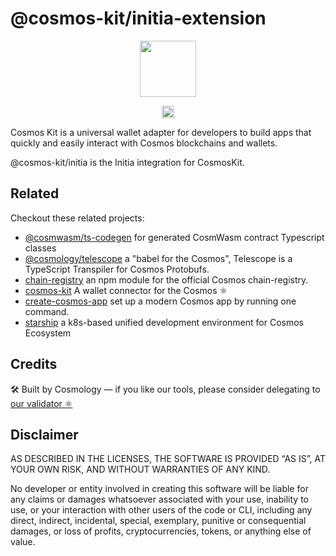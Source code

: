 # @cosmos-kit/initia-extension

<p align="center" width="100%">
    <img height="90" src="https://user-images.githubusercontent.com/545047/190171432-5526db8f-9952-45ce-a745-bea4302f912b.svg" />
</p>

<p align="center" width="100%">
  <a href="https://github.com/hyperweb-io/cosmos-kit/actions/workflows/run-tests.yml">
    <img height="20" src="https://github.com/hyperweb-io/cosmos-kit/actions/workflows/run-tests.yml/badge.svg" />
  </a>
</p>

Cosmos Kit is a universal wallet adapter for developers to build apps that quickly and easily interact with Cosmos blockchains and wallets.

@cosmos-kit/initia is the Initia integration for CosmosKit.

## Related

Checkout these related projects:

- [@cosmwasm/ts-codegen](https://github.com/CosmWasm/ts-codegen) for generated CosmWasm contract Typescript classes
- [@cosmology/telescope](https://github.com/hyperweb-io/telescope) a "babel for the Cosmos", Telescope is a TypeScript Transpiler for Cosmos Protobufs.
- [chain-registry](https://github.com/hyperweb-io/chain-registry) an npm module for the official Cosmos chain-registry.
- [cosmos-kit](https://github.com/hyperweb-io/cosmos-kit) A wallet connector for the Cosmos ⚛️
- [create-cosmos-app](https://github.com/hyperweb-io/create-cosmos-app) set up a modern Cosmos app by running one command.
- [starship](https://github.com/hyperweb-io/starship) a k8s-based unified development environment for Cosmos Ecosystem

## Credits

🛠 Built by Cosmology — if you like our tools, please consider delegating to [our validator ⚛️](https://cosmology.zone/validator)

## Disclaimer

AS DESCRIBED IN THE LICENSES, THE SOFTWARE IS PROVIDED “AS IS”, AT YOUR OWN RISK, AND WITHOUT WARRANTIES OF ANY KIND.

No developer or entity involved in creating this software will be liable for any claims or damages whatsoever associated with your use, inability to use, or your interaction with other users of the code or CLI, including any direct, indirect, incidental, special, exemplary, punitive or consequential damages, or loss of profits, cryptocurrencies, tokens, or anything else of value.
